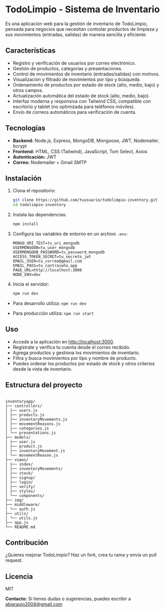 # TodoLimpio - Sistema de Inventario

Es una aplicación web para la gestión de inventario de TodoLimpio, pensada para negocios que necesitan controlar productos de limpieza y sus movimientos (entradas, salidas) de manera sencilla y eficiente.

## Características

- Registro y verificación de usuarios por correo electrónico.
- Gestión de productos, categorías y presentaciones.
- Control de movimientos de inventario (entradas/salidas) con motivos.
- Visualización y filtrado de movimientos por tipo y búsqueda.
- Ordenamiento de productos por estado de stock (alto, medio, bajo) y otros campos.
- Actualización automática del estado de stock (alto, medio, bajo).
- Interfaz moderna y responsiva con Tailwind CSS, compatible con escritorio y tablet (no optimizada para teléfonos móviles).
- Envío de correos automáticos para verificación de cuenta.

## Tecnologías

- **Backend:** Node.js, Express, MongoDB, Mongoose, JWT, Nodemailer, bcrypt
- **Frontend:** HTML, CSS (Tailwind), JavaScript, Tom Select, Axios
- **Autenticación:** JWT
- **Correo:** Nodemailer + Gmail SMTP

## Instalación

1. Clona el repositorio:

   ```bash
   git clone https://github.com/tuusuario/todolimpio-inventory.git
   cd todolimpio-inventory
   ```

2. Instala las dependencias:

   ```bash
   npm install
   ```

3. Configura las variables de entorno en un archivo `.env`:

   ```
   MONGO_URI_TEST=tu_uri_mongodb
   USERMONGODB=tu_user_mongodb
   USERMONGODB_PASSWORD=tu_password_mongodb
   ACCESS_TOKEN_SECRET=tu_secreto_jwt
   EMAIL_USER=tu_correo@gmail.com
   EMAIL_PASS=tu_contraseña_app
   PAGE_URL=http://localhost:3000
   NODE_ENV=dev
   ```

4. Inicia el servidor:

   ```bash
   npm run dev
   ```

- Para desarrollo utiliza: `npm run dev`

- Para producción utiliza: `npm run start`

## Uso

- Accede a la aplicación en [http://localhost:3000](http://localhost:3000).
- Regístrate y verifica tu cuenta desde el correo recibido.
- Agrega productos y gestiona los movimientos de inventario.
- Filtra y busca movimientos por tipo y nombre de producto.
- Puedes ordenar los productos por estado de stock y otros criterios desde la vista de inventario.

## Estructura del proyecto

```

inventoryapp/
├── controllers/
│ ├── users.js
│ ├── products.js
│ ├── inventoryMovements.js
│ ├── movementReasons.js
│ ├── categories.js
│ └── presentations.js
├── models/
│ ├── user.js
│ ├── product.js
│ ├── inventoryMovement.js
│ └── movementReason.js
├── views/
│ ├── index/
│ ├── inventoryMovements/
│ ├── stock/
│ ├── signup/
│ ├── login/
│ ├── verify/
│ ├── styles/
│ └── components/
├── img/
├── middleware/
│ └── auth.js
├── utils/
│ └── utils.js
├── app.js
└── README.md

```

## Contribución

¿Quieres mejorar TodoLimpio?
Haz un fork, crea tu rama y envía un pull request.

## Licencia

MIT

**Contacto:**
Si tienes dudas o sugerencias, puedes escribir a [abiaraujo2004@gmail.com](mailto:abiaraujo2004@gmail.com)
